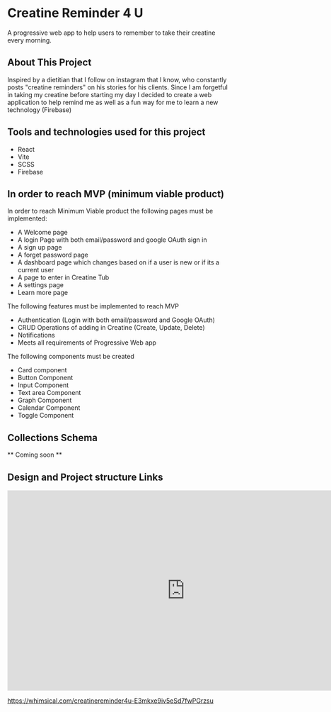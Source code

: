 # Creatine Reminder 4 U 
A progressive web app to help users to remember to take their creatine every morning. 

## About This Project
Inspired by a dietitian that I follow on instagram that I know, who constantly posts "creatine reminders" on his stories for his clients. Since I am forgetful in taking my creatine before starting my day I decided to create a web application to help remind me as well as a fun way for me to learn a new technology (Firebase)

## Tools and technologies used for this project 
- React 
- Vite
- SCSS
- Firebase
  
## In order to reach MVP (minimum viable product)
In order to reach Minimum Viable product the following pages must be implemented: 
- A Welcome page
- A login Page with both email/password and google OAuth sign in 
- A sign up page 
- A forget password page 
- A dashboard page which changes based on if a user is new or if its a current user 
- A page to enter in Creatine Tub 
- A settings page
- Learn more page

The following features must be implemented to reach MVP 
- Authentication (Login with both email/password and Google OAuth)
- CRUD Operations of adding in Creatine (Create, Update, Delete)
- Notifications 
- Meets all requirements of Progressive Web app 
  
The following components must be created 
- Card component
- Button Component
- Input Component
- Text area Component
- Graph Component
- Calendar Component
- Toggle Component

## Collections Schema
** Coming soon **

## Design and Project structure Links 
<iframe style="border: 1px solid rgba(0, 0, 0, 0.1);" width="800" height="450" src="https://www.figma.com/embed?embed_host=share&url=https%3A%2F%2Fwww.figma.com%2Ffile%2FNCtEjwv3iuBJe10fH3TI6K%2FCreatineReminder4u%3Ftype%3Ddesign%26node-id%3D0%253A1%26mode%3Ddesign%26t%3D5DtayFoPe4BJfwr0-1" allowfullscreen></iframe>

https://whimsical.com/creatinereminder4u-E3mkxe9iv5eSd7fwPGrzsu